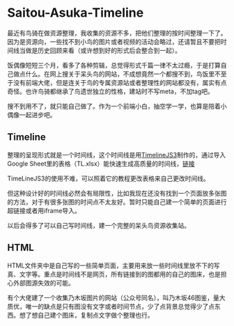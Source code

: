 # Saitou-Asuka-Timeline

最近有鸟骑在做资源整理，我收集的资源不多，把他们整理的按时间整理一下了。因为是资源向，一些找不到小鸟的图片或者视频的活动会略过，还请暂且不要把时间线当做是历史回顾来看（或许想到好的形式后会整合到一起）。

饭偶像短短三个月，看多了各种剪辑，总觉得形式千篇一律不太过瘾，于是打算自己做点什么。在网上搜关于呆头鸟的网站，不成想竟然一个都搜不到，鸟饭里不至于没有前端大佬，但是连关于鸟的专属资源站或者整理性的网站都没有，属实有点奇怪。也许鸟骑都继承了鸟遗世独立的性格，建站时不写meta，不加tag吧。

搜不到用不了，就只能自己做了。作为一个前端小白，抽空学一学，也算是陪着小偶像一起进步吧。



## Timeline

整理的呈现形式就是一个时间线，这个时间线是用[TimelineJS3](https://github.com/NUKnightLab/TimelineJS3)制作的，通过导入Google Sheet里的表格（TL.xlsx）能快速生成高质量的时间线，[链接](https://cdn.knightlab.com/libs/timeline3/latest/embed/index.html?source=11ed_ErdC9CrJ56Y4HRm9PJLmL0IIrYHBU_kR520JVwo&font=Default&lang=en&initial_zoom=2&height=650)

TimeLineJS3的使用不难，可以照着它的教程更改表格来自己更改时间线。 

但这种设计好的时间线必然会有局限性，比如我现在还没有找到一个页面放多张图的方法，对于有很多张图的时间点不太友好。暂时只能自己建一个简单的页面进行超链接或者用iframe导入。

以后会得多了可以自己写时间线，建一个完整的呆头鸟资源收集站。



## HTML 

HTML文件夹中是自己写的一些简单页面，主要用来放一些时间线里放不下的写真、文字等。重点是时间线不是网页，所有链接到的图都用的自己的图床，也是担心外部图源失效的可能。

有个大佬建了一个收集乃木坂图片的网站（公众号同名），叫乃木坂46图鉴，量大质优，唯一的缺点是只有图没有文字或者时间节点，少了点背景总觉得少了点东西。想了想自己建个图床，复制点文字做个整理也行。 